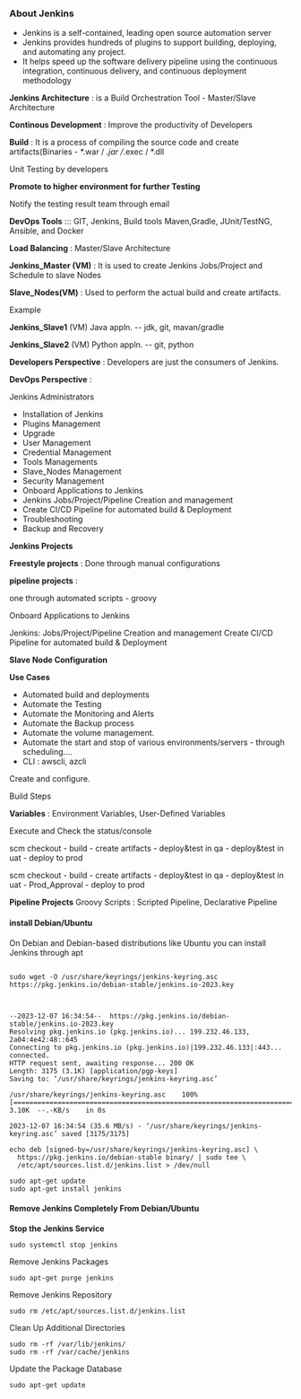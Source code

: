 
### About Jenkins

* Jenkins is a self-contained, leading open source automation server
* Jenkins provides hundreds of plugins to support building, deploying, and automating any project.
* It helps speed up the software delivery pipeline using the continuous integration, continuous delivery, and continuous deployment methodology

**Jenkins Architecture** : is a Build Orchestration Tool - Master/Slave Architecture

**Continous Development** : Improve the productivity of Developers

**Build** : It is a process of compiling the source code and create artifacts(Binaries - *.war / *.jar /*.exec / *.dll

Unit Testing by developers

**Promote to higher environment for further Testing**

Notify the testing result team through email

**DevOps Tools** ::: GIT, Jenkins, Build tools Maven,Gradle, JUnit/TestNG, Ansible, and Docker

**Load Balancing** : Master/Slave Architecture

**Jenkins_Master (VM)** : It is used to create Jenkins Jobs/Project and Schedule to slave Nodes

**Slave_Nodes(VM)**	: Used to perform the actual build and create artifacts.

Example

**Jenkins_Slave1**  (VM)	Java appln. 	-- jdk, git, mavan/gradle

**Jenkins_Slave2**  (VM)    Python appln.	-- git, python

**Developers Perspective** : Developers are just the consumers of Jenkins.

**DevOps Perspective** :

Jenkins Administrators

* Installation of Jenkins
* Plugins Management
* Upgrade
* User Management
* Credential Management 
* Tools Managements
* Slave_Nodes Management 
* Security Management
* Onboard Applications to Jenkins 
* Jenkins Jobs/Project/Pipeline Creation and management 
* Create CI/CD Pipeline for automated build & Deployment
* Troubleshooting
* Backup and Recovery 




**Jenkins Projects**

**Freestyle projects** : Done through manual configurations

**pipeline projects** :

one through automated scripts - groovy

Onboard Applications to Jenkins

Jenkins: Jobs/Project/Pipeline Creation and management
Create CI/CD Pipeline for automated build & Deployment

**Slave Node Configuration**

**Use Cases**

* Automated build and deployments 
* Automate the Testing 
* Automate the Monitoring and Alerts 
* Automate the Backup process 
* Automate the volume management.
* Automate the start and stop of various environments/servers - through scheduling....
* CLI : awscli, azcli

Create  and configure. 

Build Steps

**Variables** : Environment Variables, User-Defined Variables 

Execute and Check the status/console
					
scm checkout - build - create artifacts - deploy&test in qa - deploy&test in uat - deploy to prod 

scm checkout - build - create artifacts - deploy&test in qa - deploy&test in uat - Prod_Approval - deploy to prod

**Pipeline Projects**  Groovy Scripts : Scripted Pipeline, Declarative Pipeline



#### install Debian/Ubuntu

On Debian and Debian-based distributions like Ubuntu you can install Jenkins through apt

```

sudo wget -O /usr/share/keyrings/jenkins-keyring.asc https://pkg.jenkins.io/debian-stable/jenkins.io-2023.key



--2023-12-07 16:34:54--  https://pkg.jenkins.io/debian-stable/jenkins.io-2023.key
Resolving pkg.jenkins.io (pkg.jenkins.io)... 199.232.46.133, 2a04:4e42:48::645
Connecting to pkg.jenkins.io (pkg.jenkins.io)|199.232.46.133|:443... connected.
HTTP request sent, awaiting response... 200 OK
Length: 3175 (3.1K) [application/pgp-keys]
Saving to: ‘/usr/share/keyrings/jenkins-keyring.asc’

/usr/share/keyrings/jenkins-keyring.asc    100%[========================================================================================>]   3.10K  --.-KB/s    in 0s

2023-12-07 16:34:54 (35.6 MB/s) - ‘/usr/share/keyrings/jenkins-keyring.asc’ saved [3175/3175]

```

```
echo deb [signed-by=/usr/share/keyrings/jenkins-keyring.asc] \
  https://pkg.jenkins.io/debian-stable binary/ | sudo tee \
  /etc/apt/sources.list.d/jenkins.list > /dev/null

```



```
sudo apt-get update
sudo apt-get install jenkins
```

#### Remove Jenkins Completely From Debian/Ubuntu

**Stop the Jenkins Service**

```
sudo systemctl stop jenkins
```

Remove Jenkins Packages

```
sudo apt-get purge jenkins
```

Remove Jenkins Repository

```
sudo rm /etc/apt/sources.list.d/jenkins.list
```

Clean Up Additional Directories

```
sudo rm -rf /var/lib/jenkins/
sudo rm -rf /var/cache/jenkins
```

Update the Package Database

```
sudo apt-get update
```
